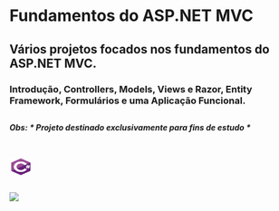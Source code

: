 # Fundamentos do ASP.NET MVC #

## Vários projetos focados nos fundamentos do ASP.NET MVC. ##

### Introdução, Controllers, Models, Views e Razor, Entity Framework, Formulários e uma Aplicação Funcional. ###

##

##### Obs: * Projeto destinado exclusivamente para fins de estudo * #####

##

<div style="display: inline_block"><br>
  <img align="center" alt="Rafa-Csharp" height="30" width="40" src="https://raw.githubusercontent.com/devicons/devicon/master/icons/csharp/csharp-original.svg">
</div>

  ##
 
<div> 
  <a href="https://www.linkedin.com/in/byron-ribeiro-santos-doria-6654b0312" target="_blank"><img src="https://img.shields.io/badge/-LinkedIn-%230077B5?style=for-the-badge&logo=linkedin&logoColor=white" target="_blank"></a>   
</div>
